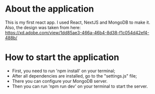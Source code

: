 # About the application

This is my first react app. I used React, NextJS and MongoDB to make it.  
Also, the design was taken from here:  
<https://xd.adobe.com/view/1dd85ae3-466a-46b4-8d38-f1c054d42ef4-488b/>

# How to start the application

- First, you need to run 'npm install' on your terminal;
- After all dependencies are installed, go to the "settings.js" file;
- There you can configure your MongoDB server.
- Then you can run 'npm run dev' on your terminal to start the server.
